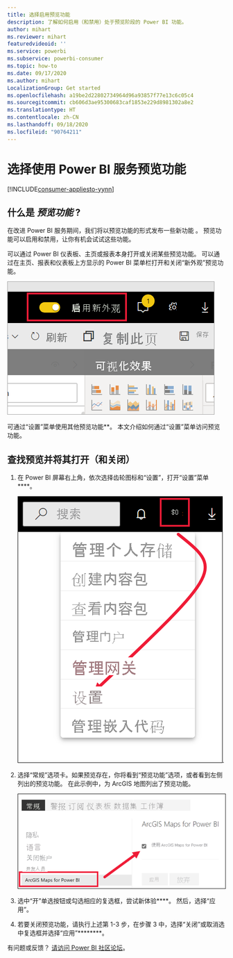 ```yaml
---
title: 选择启用预览功能
description: 了解如何启用（和禁用）处于预览阶段的 Power BI 功能。
author: mihart
ms.reviewer: mihart
featuredvideoid: ''
ms.service: powerbi
ms.subservice: powerbi-consumer
ms.topic: how-to
ms.date: 09/17/2020
ms.author: mihart
LocalizationGroup: Get started
ms.openlocfilehash: a19be2d22802734964d96a93857f77e13c6c05c4
ms.sourcegitcommit: cb606d3ae95300683caf1853e229d8981302a8e2
ms.translationtype: HT
ms.contentlocale: zh-CN
ms.lasthandoff: 09/18/2020
ms.locfileid: "90764211"
---
```

# <a name="opt-in-for-power-bi-service-preview-features"></a>选择使用 Power BI 服务预览功能

[!INCLUDE[consumer-appliesto-yynn](../includes/consumer-appliesto-yynn.md)]

## <a name="what-are-preview-features"></a>什么是 *预览功能* ?
在改进 Power BI 服务期间，我们将以预览功能的形式发布一些新功能  。 预览功能可以启用和禁用，让你有机会试试这些功能。

可以通过 Power BI 仪表板、主页或报表本身打开或关闭某些预览功能。 可以通过在主页、报表和仪表板上方显示的 Power BI 菜单栏打开和关闭“新外观”预览功能。 

   ![新外观切换](./media/end-user-preview-features/power-bi-toggle.png)

可通过“设置”菜单使用其他预览功能**。 本文介绍如何通过“设置”菜单访问预览功能。

## <a name="find-previews-and-turn-them-on-and-off"></a>查找预览并将其打开（和关闭）
1. 在 Power BI 屏幕右上角，依次选择齿轮图标和“设置”，打开“设置”菜单****。
   
   ![“设置”菜单](./media/end-user-preview-features/power-bi-preview-setting.png).
2. 选择“常规”选项卡。如果预览存在，你将看到“预览功能”选项，或者看到左侧列出的预览功能。  在此示例中，为 ArcGIS 地图列出了预览功能。 
   
   ![“常规”选项卡](./media/end-user-preview-features/power-bi-preview-arcgis.png)
3. 选中“开”单选按钮或勾选相应的复选框，尝试新体验****。 然后，选择“应用”。
4. 若要关闭预览功能，请执行上述第 1-3 步，在步骤 3 中，选择“关闭”或取消选中复选框并选择“应用”********。


有问题或反馈？ [请访问 Power BI 社区论坛](https://community.powerbi.com/t5/Navigation-Preview-Forum/bd-p/NavigationPreview)。

